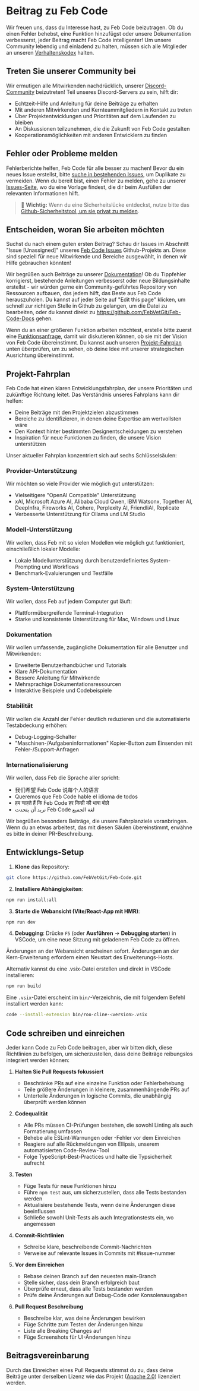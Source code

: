 # Beitrag zu Feb Code

Wir freuen uns, dass du Interesse hast, zu Feb Code beizutragen. Ob du einen Fehler behebst, eine Funktion hinzufügst oder unsere Dokumentation verbesserst, jeder Beitrag macht Feb Code intelligenter! Um unsere Community lebendig und einladend zu halten, müssen sich alle Mitglieder an unseren [Verhaltenskodex](CODE_OF_CONDUCT.md) halten.

## Treten Sie unserer Community bei

Wir ermutigen alle Mitwirkenden nachdrücklich, unserer [Discord-Community](https://discord.gg/roocode) beizutreten! Teil unseres Discord-Servers zu sein, hilft dir:

- Echtzeit-Hilfe und Anleitung für deine Beiträge zu erhalten
- Mit anderen Mitwirkenden und Kernteammitgliedern in Kontakt zu treten
- Über Projektentwicklungen und Prioritäten auf dem Laufenden zu bleiben
- An Diskussionen teilzunehmen, die die Zukunft von Feb Code gestalten
- Kooperationsmöglichkeiten mit anderen Entwicklern zu finden

## Fehler oder Probleme melden

Fehlerberichte helfen, Feb Code für alle besser zu machen! Bevor du ein neues Issue erstellst, bitte [suche in bestehenden Issues](https://github.com/FebVetGit/Feb-Code/issues), um Duplikate zu vermeiden. Wenn du bereit bist, einen Fehler zu melden, gehe zu unserer [Issues-Seite](https://github.com/FebVetGit/Feb-Code/issues/new/choose), wo du eine Vorlage findest, die dir beim Ausfüllen der relevanten Informationen hilft.

<blockquote class='warning-note'>
     🔐 <b>Wichtig:</b> Wenn du eine Sicherheitslücke entdeckst, nutze bitte das <a href="https://github.com/FebVetGit/Feb-Code/security/advisories/new">Github-Sicherheitstool, um sie privat zu melden</a>.
</blockquote>

## Entscheiden, woran Sie arbeiten möchten

Suchst du nach einem guten ersten Beitrag? Schau dir Issues im Abschnitt "Issue [Unassigned]" unseres [Feb Code Issues](https://github.com/orgs/FebVetGit/projects/1) Github-Projekts an. Diese sind speziell für neue Mitwirkende und Bereiche ausgewählt, in denen wir Hilfe gebrauchen könnten!

Wir begrüßen auch Beiträge zu unserer [Dokumentation](https://docs.roocode.com/)! Ob du Tippfehler korrigierst, bestehende Anleitungen verbesserst oder neue Bildungsinhalte erstellst - wir würden gerne ein Community-geführtes Repository von Ressourcen aufbauen, das jedem hilft, das Beste aus Feb Code herauszuholen. Du kannst auf jeder Seite auf "Edit this page" klicken, um schnell zur richtigen Stelle in Github zu gelangen, um die Datei zu bearbeiten, oder du kannst direkt zu https://github.com/FebVetGit/Feb-Code-Docs gehen.

Wenn du an einer größeren Funktion arbeiten möchtest, erstelle bitte zuerst eine [Funktionsanfrage](https://github.com/FebVetGit/Feb-Code/discussions/categories/feature-requests?discussions_q=is%3Aopen+category%3A%22Feature+Requests%22+sort%3Atop), damit wir diskutieren können, ob sie mit der Vision von Feb Code übereinstimmt. Du kannst auch unseren [Projekt-Fahrplan](#projekt-fahrplan) unten überprüfen, um zu sehen, ob deine Idee mit unserer strategischen Ausrichtung übereinstimmt.

## Projekt-Fahrplan

Feb Code hat einen klaren Entwicklungsfahrplan, der unsere Prioritäten und zukünftige Richtung leitet. Das Verständnis unseres Fahrplans kann dir helfen:

- Deine Beiträge mit den Projektzielen abzustimmen
- Bereiche zu identifizieren, in denen deine Expertise am wertvollsten wäre
- Den Kontext hinter bestimmten Designentscheidungen zu verstehen
- Inspiration für neue Funktionen zu finden, die unsere Vision unterstützen

Unser aktueller Fahrplan konzentriert sich auf sechs Schlüsselsäulen:

### Provider-Unterstützung

Wir möchten so viele Provider wie möglich gut unterstützen:

- Vielseitigere "OpenAI Compatible" Unterstützung
- xAI, Microsoft Azure AI, Alibaba Cloud Qwen, IBM Watsonx, Together AI, DeepInfra, Fireworks AI, Cohere, Perplexity AI, FriendliAI, Replicate
- Verbesserte Unterstützung für Ollama und LM Studio

### Modell-Unterstützung

Wir wollen, dass Feb mit so vielen Modellen wie möglich gut funktioniert, einschließlich lokaler Modelle:

- Lokale Modellunterstützung durch benutzerdefiniertes System-Prompting und Workflows
- Benchmark-Evaluierungen und Testfälle

### System-Unterstützung

Wir wollen, dass Feb auf jedem Computer gut läuft:

- Plattformübergreifende Terminal-Integration
- Starke und konsistente Unterstützung für Mac, Windows und Linux

### Dokumentation

Wir wollen umfassende, zugängliche Dokumentation für alle Benutzer und Mitwirkenden:

- Erweiterte Benutzerhandbücher und Tutorials
- Klare API-Dokumentation
- Bessere Anleitung für Mitwirkende
- Mehrsprachige Dokumentationsressourcen
- Interaktive Beispiele und Codebeispiele

### Stabilität

Wir wollen die Anzahl der Fehler deutlich reduzieren und die automatisierte Testabdeckung erhöhen:

- Debug-Logging-Schalter
- "Maschinen-/Aufgabeninformationen" Kopier-Button zum Einsenden mit Fehler-/Support-Anfragen

### Internationalisierung

Wir wollen, dass Feb die Sprache aller spricht:

- 我们希望 Feb Code 说每个人的语言
- Queremos que Feb Code hable el idioma de todos
- हम चाहते हैं कि Feb Code हर किसी की भाषा बोले
- نريد أن يتحدث Feb Code لغة الجميع

Wir begrüßen besonders Beiträge, die unsere Fahrplanziele voranbringen. Wenn du an etwas arbeitest, das mit diesen Säulen übereinstimmt, erwähne es bitte in deiner PR-Beschreibung.

## Entwicklungs-Setup

1. **Klone** das Repository:

```sh
git clone https://github.com/FebVetGit/Feb-Code.git
```

2. **Installiere Abhängigkeiten**:

```sh
npm run install:all
```

3. **Starte die Webansicht (Vite/React-App mit HMR)**:

```sh
npm run dev
```

4. **Debugging**:
   Drücke `F5` (oder **Ausführen** → **Debugging starten**) in VSCode, um eine neue Sitzung mit geladenem Feb Code zu öffnen.

Änderungen an der Webansicht erscheinen sofort. Änderungen an der Kern-Erweiterung erfordern einen Neustart des Erweiterungs-Hosts.

Alternativ kannst du eine .vsix-Datei erstellen und direkt in VSCode installieren:

```sh
npm run build
```

Eine `.vsix`-Datei erscheint im `bin/`-Verzeichnis, die mit folgendem Befehl installiert werden kann:

```sh
code --install-extension bin/roo-cline-<version>.vsix
```

## Code schreiben und einreichen

Jeder kann Code zu Feb Code beitragen, aber wir bitten dich, diese Richtlinien zu befolgen, um sicherzustellen, dass deine Beiträge reibungslos integriert werden können:

1. **Halten Sie Pull Requests fokussiert**

    - Beschränke PRs auf eine einzelne Funktion oder Fehlerbehebung
    - Teile größere Änderungen in kleinere, zusammenhängende PRs auf
    - Unterteile Änderungen in logische Commits, die unabhängig überprüft werden können

2. **Codequalität**

    - Alle PRs müssen CI-Prüfungen bestehen, die sowohl Linting als auch Formatierung umfassen
    - Behebe alle ESLint-Warnungen oder -Fehler vor dem Einreichen
    - Reagiere auf alle Rückmeldungen von Ellipsis, unserem automatisierten Code-Review-Tool
    - Folge TypeScript-Best-Practices und halte die Typsicherheit aufrecht

3. **Testen**

    - Füge Tests für neue Funktionen hinzu
    - Führe `npm test` aus, um sicherzustellen, dass alle Tests bestanden werden
    - Aktualisiere bestehende Tests, wenn deine Änderungen diese beeinflussen
    - Schließe sowohl Unit-Tests als auch Integrationstests ein, wo angemessen

4. **Commit-Richtlinien**

    - Schreibe klare, beschreibende Commit-Nachrichten
    - Verweise auf relevante Issues in Commits mit #issue-nummer

5. **Vor dem Einreichen**

    - Rebase deinen Branch auf den neuesten main-Branch
    - Stelle sicher, dass dein Branch erfolgreich baut
    - Überprüfe erneut, dass alle Tests bestanden werden
    - Prüfe deine Änderungen auf Debug-Code oder Konsolenausgaben

6. **Pull Request Beschreibung**
    - Beschreibe klar, was deine Änderungen bewirken
    - Füge Schritte zum Testen der Änderungen hinzu
    - Liste alle Breaking Changes auf
    - Füge Screenshots für UI-Änderungen hinzu

## Beitragsvereinbarung

Durch das Einreichen eines Pull Requests stimmst du zu, dass deine Beiträge unter derselben Lizenz wie das Projekt ([Apache 2.0](../LICENSE)) lizenziert werden.

